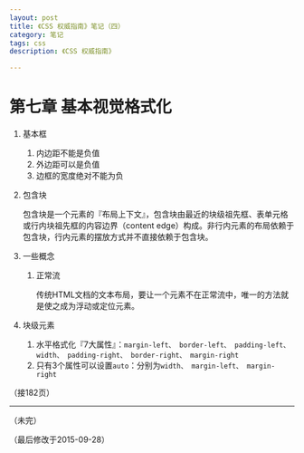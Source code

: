 ```yaml
---
layout: post
title: 《CSS 权威指南》笔记（四）
category: 笔记
tags: css
description: 《CSS 权威指南》

---
```


# 第七章 基本视觉格式化

1. 基本框

	1. 内边距不能是负值
	2. 外边距可以是负值
	3. 边框的宽度绝对不能为负
	
2. 包含块

	包含块是一个元素的『布局上下文』，包含块由最近的块级祖先框、表单元格或行内块祖先框的内容边界（content edge）构成。非行内元素的布局依赖于包含块，行内元素的摆放方式并不直接依赖于包含块。
	
3. 一些概念

	1. 正常流
		
		传统HTML文档的文本布局，要让一个元素不在正常流中，唯一的方法就是使之成为浮动或定位元素。
		
4. 块级元素

	1. 水平格式化『7大属性』：`margin-left、 border-left、 padding-left、 width、 padding-right、 border-right、 margin-right`
	2. 只有3个属性可以设置`auto`：分别为`width、 margin-left、 margin-right`
	
	
（接182页）	
	
---
	
（未完）

（最后修改于2015-09-28）